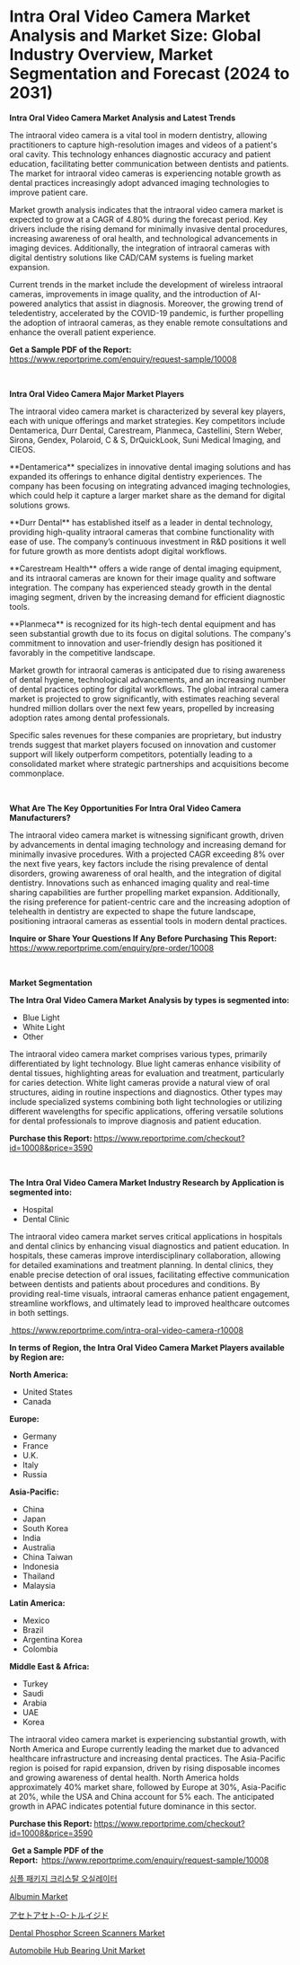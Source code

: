 <p><h1>Intra Oral Video Camera Market Analysis and Market Size: Global Industry Overview, Market Segmentation and Forecast (2024 to 2031)</h1></p><p><strong>Intra Oral Video Camera Market Analysis and Latest Trends</strong></p>
<p><p>The intraoral video camera is a vital tool in modern dentistry, allowing practitioners to capture high-resolution images and videos of a patient's oral cavity. This technology enhances diagnostic accuracy and patient education, facilitating better communication between dentists and patients. The market for intraoral video cameras is experiencing notable growth as dental practices increasingly adopt advanced imaging technologies to improve patient care.</p><p>Market growth analysis indicates that the intraoral video camera market is expected to grow at a CAGR of 4.80% during the forecast period. Key drivers include the rising demand for minimally invasive dental procedures, increasing awareness of oral health, and technological advancements in imaging devices. Additionally, the integration of intraoral cameras with digital dentistry solutions like CAD/CAM systems is fueling market expansion.</p><p>Current trends in the market include the development of wireless intraoral cameras, improvements in image quality, and the introduction of AI-powered analytics that assist in diagnosis. Moreover, the growing trend of teledentistry, accelerated by the COVID-19 pandemic, is further propelling the adoption of intraoral cameras, as they enable remote consultations and enhance the overall patient experience.</p></p>
<p><strong>Get a Sample PDF of the Report:&nbsp;</strong> <a href="https://www.reportprime.com/enquiry/request-sample/10008">https://www.reportprime.com/enquiry/request-sample/10008</a></p>
<p>&nbsp;</p>
<p><strong>Intra Oral Video Camera Major Market Players</strong></p>
<p><p>The intraoral video camera market is characterized by several key players, each with unique offerings and market strategies. Key competitors include Dentamerica, Durr Dental, Carestream, Planmeca, Castellini, Stern Weber, Sirona, Gendex, Polaroid, C & S, DrQuickLook, Suni Medical Imaging, and CIEOS.</p><p>**Dentamerica** specializes in innovative dental imaging solutions and has expanded its offerings to enhance digital dentistry experiences. The company has been focusing on integrating advanced imaging technologies, which could help it capture a larger market share as the demand for digital solutions grows.</p><p>**Durr Dental** has established itself as a leader in dental technology, providing high-quality intraoral cameras that combine functionality with ease of use. The company’s continuous investment in R&D positions it well for future growth as more dentists adopt digital workflows.</p><p>**Carestream Health** offers a wide range of dental imaging equipment, and its intraoral cameras are known for their image quality and software integration. The company has experienced steady growth in the dental imaging segment, driven by the increasing demand for efficient diagnostic tools.</p><p>**Planmeca** is recognized for its high-tech dental equipment and has seen substantial growth due to its focus on digital solutions. The company's commitment to innovation and user-friendly design has positioned it favorably in the competitive landscape.</p><p>Market growth for intraoral cameras is anticipated due to rising awareness of dental hygiene, technological advancements, and an increasing number of dental practices opting for digital workflows. The global intraoral camera market is projected to grow significantly, with estimates reaching several hundred million dollars over the next few years, propelled by increasing adoption rates among dental professionals.</p><p>Specific sales revenues for these companies are proprietary, but industry trends suggest that market players focused on innovation and customer support will likely outperform competitors, potentially leading to a consolidated market where strategic partnerships and acquisitions become commonplace.</p></p>
<p>&nbsp;</p>
<p><strong>What Are The Key Opportunities For Intra Oral Video Camera Manufacturers?</strong></p>
<p><p>The intraoral video camera market is witnessing significant growth, driven by advancements in dental imaging technology and increasing demand for minimally invasive procedures. With a projected CAGR exceeding 8% over the next five years, key factors include the rising prevalence of dental disorders, growing awareness of oral health, and the integration of digital dentistry. Innovations such as enhanced imaging quality and real-time sharing capabilities are further propelling market expansion. Additionally, the rising preference for patient-centric care and the increasing adoption of telehealth in dentistry are expected to shape the future landscape, positioning intraoral cameras as essential tools in modern dental practices.</p></p>
<p><strong>Inquire or Share Your Questions If Any Before Purchasing This Report:</strong> <a href="https://www.reportprime.com/enquiry/pre-order/10008">https://www.reportprime.com/enquiry/pre-order/10008</a></p>
<p>&nbsp;</p>
<p><strong>Market Segmentation</strong></p>
<p><strong>The Intra Oral Video Camera Market Analysis by types is segmented into:</strong></p>
<p><ul><li>Blue Light</li><li>White Light</li><li>Other</li></ul></p>
<p><p>The intraoral video camera market comprises various types, primarily differentiated by light technology. Blue light cameras enhance visibility of dental tissues, highlighting areas for evaluation and treatment, particularly for caries detection. White light cameras provide a natural view of oral structures, aiding in routine inspections and diagnostics. Other types may include specialized systems combining both light technologies or utilizing different wavelengths for specific applications, offering versatile solutions for dental professionals to improve diagnosis and patient education.</p></p>
<p><strong>Purchase this Report:&nbsp;</strong><a href="https://www.reportprime.com/checkout?id=10008&price=3590">https://www.reportprime.com/checkout?id=10008&price=3590</a></p>
<p>&nbsp;</p>
<p><strong>The Intra Oral Video Camera Market Industry Research by Application is segmented into:</strong></p>
<p><ul><li>Hospital</li><li>Dental Clinic</li></ul></p>
<p><p>The intraoral video camera market serves critical applications in hospitals and dental clinics by enhancing visual diagnostics and patient education. In hospitals, these cameras improve interdisciplinary collaboration, allowing for detailed examinations and treatment planning. In dental clinics, they enable precise detection of oral issues, facilitating effective communication between dentists and patients about procedures and conditions. By providing real-time visuals, intraoral cameras enhance patient engagement, streamline workflows, and ultimately lead to improved healthcare outcomes in both settings.</p></p>
<p><a href="https://www.reportprime.com/intra-oral-video-camera-r10008">&nbsp;https://www.reportprime.com/intra-oral-video-camera-r10008</a></p>
<p><strong>In terms of Region, the Intra Oral Video Camera Market Players available by Region are:</strong></p>
<p>
    <p> <strong> North America: </strong>
        <ul>
            <li>United States</li>
            <li>Canada</li>
        </ul>
        </p> 
    <p> <strong> Europe: </strong>
        <ul>
            <li>Germany</li>
            <li>France</li>
            <li>U.K.</li>
            <li>Italy</li>
            <li>Russia</li>
        </ul>
        </p> 
    <p> <strong> Asia-Pacific: </strong>
        <ul>
            <li>China</li>
            <li>Japan</li>
            <li>South Korea</li>
            <li>India</li>
            <li>Australia</li>
            <li>China Taiwan</li>
            <li>Indonesia</li>
            <li>Thailand</li>
            <li>Malaysia</li>
        </ul>
        </p> 
    <p> <strong> Latin America: </strong>
        <ul>
            <li>Mexico</li>
            <li>Brazil</li>
            <li>Argentina Korea</li>
            <li>Colombia</li>
        </ul>
        </p> 
    <p> <strong> Middle East & Africa: </strong>
        <ul>
            <li>Turkey</li>
            <li>Saudi</li>
            <li>Arabia</li>
            <li>UAE</li>
            <li>Korea</li>
        </ul>
    </p>
    </p>
<p><p>The intraoral video camera market is experiencing substantial growth, with North America and Europe currently leading the market due to advanced healthcare infrastructure and increasing dental practices. The Asia-Pacific region is poised for rapid expansion, driven by rising disposable incomes and growing awareness of dental health. North America holds approximately 40% market share, followed by Europe at 30%, Asia-Pacific at 20%, while the USA and China account for 5% each. The anticipated growth in APAC indicates potential future dominance in this sector.</p></p>
<p><strong>Purchase this Report: </strong><a href="https://www.reportprime.com/checkout?id=10008&price=3590">https://www.reportprime.com/checkout?id=10008&price=3590</a></p>
<p>&nbsp;<strong>Get a Sample PDF of the Report:&nbsp;&nbsp;</strong><a href="https://www.reportprime.com/enquiry/request-sample/10008">https://www.reportprime.com/enquiry/request-sample/10008</a></p>
<p><strong></strong></p>
<p><p><a href="https://medium.com/@jennaduke56/simple-packaged-crystal-oscillator-market-%EC%9D%98-%EA%B8%80%EB%A1%9C%EB%B2%8C-%EC%8B%9C%EC%9E%A5-%EA%B0%9C%EC%9A%94%EB%8A%94-%EC%A0%84-%EC%84%B8%EA%B3%84-%EB%B0%8F-%EC%A3%BC%EC%9A%94-%EC%8B%9C%EC%9E%A5%EC%9D%98-%EC%82%B0%EC%97%85%EC%97%90-%EC%98%81%ED%96%A5%EC%9D%84-%EB%AF%B8%EC%B9%98%EB%8A%94-%EC%A3%BC%EC%9A%94-%ED%8A%B8%EB%A0%8C%EB%93%9C%EC%97%90-%EB%8C%80%ED%95%9C-%EB%8F%85%ED%8A%B9%ED%95%9C-dc393d5d22b7">심플 패키지 크리스탈 오실레이터</a></p><p><a href="https://www.linkedin.com/pulse/why-should-you-invest-albumin-market-trends-leading-products-nd26f?trackingId=LlDh9bS1S2qFMOVPY5AngA%3D%3D">Albumin Market</a></p><p><a href="https://medium.com/@qirvhhyf42/acetoacet-o-toluidide-market-%E3%81%AF-%E3%82%B3%E3%82%B9%E3%83%88%E7%AE%A1%E7%90%86%E3%81%A8%E5%8A%B9%E7%8E%87%E5%90%91%E4%B8%8A%E3%82%92%E5%84%AA%E5%85%88%E3%81%97%E3%81%BE%E3%81%99-%E3%81%95%E3%82%89%E3%81%AB-%E5%A0%B1%E5%91%8A%E6%9B%B8%E3%81%AF%E5%B8%82%E5%A0%B4%E3%81%AE%E9%9C%80%E8%A6%81%E9%9D%A2%E3%81%A8%E4%BE%9B%E7%B5%A6%E9%9D%A2%E3%81%AE%E4%B8%A1%E6%96%B9%E3%82%92%E3%82%AB%E3%83%90%E3%83%BC%E3%81%97%E3%81%A6%E3%81%84%E3%81%BE%E3%81%99-1cb5c3ca481c">アセトアセト-O-トルイジド</a></p><p><a href="https://github.com/MoonZANDRA/Market-Research-Report-List-1/blob/main/dental-phosphor-screen-scanners-market.md">Dental Phosphor Screen Scanners Market</a></p><p><a href="https://medium.com/@pippa.ball45457/the-automobile-hub-bearing-unit-market-prioritizes-cost-control-and-efficiency-enhancement-345bff4dc849">Automobile Hub Bearing Unit Market</a></p></p>